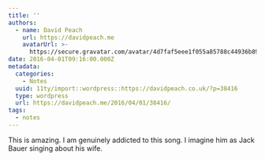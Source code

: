 ```yaml
---
title: ''
authors:
  - name: David Peach
    url: https://davidpeach.me
    avatarUrl: >-
      https://secure.gravatar.com/avatar/4d7faf5eee1f055a85788c44936b8995eaab6dfb004e7854ec747ccb272e91ee?s=96&d=mm&r=g
date: 2016-04-01T09:16:00.000Z
metadata:
  categories:
    - Notes
  uuid: 11ty/import::wordpress::https://davidpeach.co.uk/?p=38416
  type: wordpress
  url: https://davidpeach.me/2016/04/01/38416/
tags:
  - notes
---
```

This is amazing. I am genuinely addicted to this song. I imagine him as Jack Bauer singing about his wife.